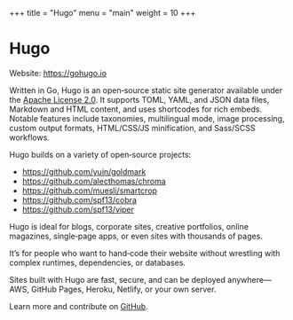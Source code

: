 +++
title = "Hugo"
menu = "main"
weight = 10
+++

# Hugo

Website: https://gohugo.io

Written in Go, Hugo is an open‑source static site generator available under the [Apache License 2.0](https://github.com/gohugoio/hugo/blob/master/LICENSE). It supports TOML, YAML, and JSON data files, Markdown and HTML content, and uses shortcodes for rich embeds. Notable features include taxonomies, multilingual mode, image processing, custom output formats, HTML/CSS/JS minification, and Sass/SCSS workflows.

Hugo builds on a variety of open‑source projects:

- https://github.com/yuin/goldmark
- https://github.com/alecthomas/chroma
- https://github.com/muesli/smartcrop
- https://github.com/spf13/cobra
- https://github.com/spf13/viper

Hugo is ideal for blogs, corporate sites, creative portfolios, online magazines, single‑page apps, or even sites with thousands of pages.

It’s for people who want to hand‑code their website without wrestling with complex runtimes, dependencies, or databases.

Sites built with Hugo are fast, secure, and can be deployed anywhere—AWS, GitHub Pages, Heroku, Netlify, or your own server.

Learn more and contribute on [GitHub](https://github.com/gohugoio).
